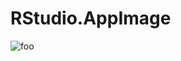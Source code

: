 # RStudio.AppImage

![foo](https://github.com/nx-appbuild-hub/RStudio.AppImage//actions/workflows/makefile.yml/badge.svg)
